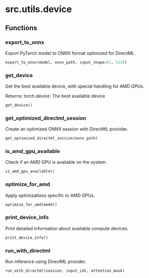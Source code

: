 # src.utils.device

## Functions

### export_to_onnx

Export PyTorch model to ONNX format optimized for DirectML.

```python
export_to_onnx(model, onnx_path, input_shape=(1, 512))
```

### get_device

Get the best available device, with special handling for AMD GPUs.

Returns:
    torch.device: The best available device

```python
get_device()
```

### get_optimized_directml_session

Create an optimized ONNX session with DirectML provider.

```python
get_optimized_directml_session(onnx_path)
```

### is_amd_gpu_available

Check if an AMD GPU is available on the system.

```python
is_amd_gpu_available()
```

### optimize_for_amd

Apply optimizations specific to AMD GPUs.

```python
optimize_for_amd(model)
```

### print_device_info

Print detailed information about available compute devices.

```python
print_device_info()
```

### run_with_directml

Run inference using DirectML provider.

```python
run_with_directml(session, input_ids, attention_mask)
```


